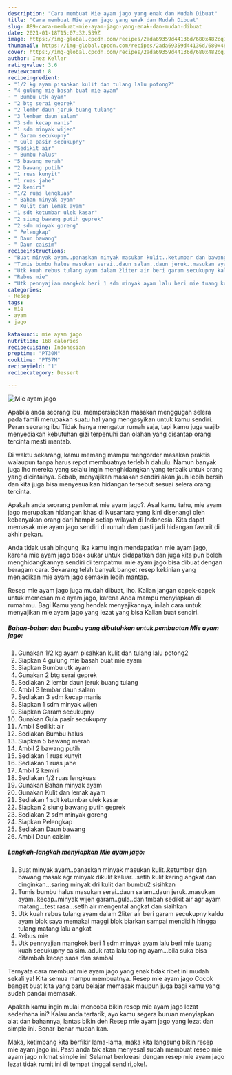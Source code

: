 ```yaml
---
description: "Cara membuat Mie ayam jago yang enak dan Mudah Dibuat"
title: "Cara membuat Mie ayam jago yang enak dan Mudah Dibuat"
slug: 889-cara-membuat-mie-ayam-jago-yang-enak-dan-mudah-dibuat
date: 2021-01-18T15:07:32.539Z
image: https://img-global.cpcdn.com/recipes/2ada69359d44136d/680x482cq70/mie-ayam-jago-foto-resep-utama.jpg
thumbnail: https://img-global.cpcdn.com/recipes/2ada69359d44136d/680x482cq70/mie-ayam-jago-foto-resep-utama.jpg
cover: https://img-global.cpcdn.com/recipes/2ada69359d44136d/680x482cq70/mie-ayam-jago-foto-resep-utama.jpg
author: Inez Keller
ratingvalue: 3.6
reviewcount: 8
recipeingredient:
- "1/2 kg ayam pisahkan kulit dan tulang lalu potong2"
- "4 gulung mie basah buat mie ayam"
- " Bumbu utk ayam"
- "2 btg serai geprek"
- "2 lembr daun jeruk buang tulang"
- "3 lembar daun salam"
- "3 sdm kecap manis"
- "1 sdm minyak wijen"
- " Garam secukupny"
- " Gula pasir secukupny"
- "Sedikit air"
- " Bumbu halus"
- "5 bawang merah"
- "2 bawang putih"
- "1 ruas kunyit"
- "1 ruas jahe"
- "2 kemiri"
- "1/2 ruas lengkuas"
- " Bahan minyak ayam"
- " Kulit dan lemak ayam"
- "1 sdt ketumbar ulek kasar"
- "2 siung bawang putih geprek"
- "2 sdm minyak goreng"
- " Pelengkap"
- " Daun bawang"
- " Daun caisim"
recipeinstructions:
- "Buat minyak ayam..panaskan minyak masukan kulit..ketumbar dan bawang masak agr minyak dikulit keluar...setlh kulit kering angkat dan dinginkan...saring minyak dri kulit dan bumbu2 sisihkan"
- "Tumis bumbu halus masukan serai..daun salam..daun jeruk..masukan ayam..kecap..minyak wijen garam..gula..dan tmbah sedikit air agr ayam matang...test rasa...setlh air mengental angkat dan siaihkan"
- "Utk kuah rebus tulang ayam dalam 2liter air beri garam secukupny kaldu ayam blok saya memakai maggi blok biarkan sampai mendidih hingga tulang matang lalu angkat"
- "Rebus mie"
- "Utk pennyajian mangkok beri 1 sdm minyak ayam lalu beri mie tuang kuah secukupny caisim..aduk rata lalu toping ayam...bila suka bisa ditambah kecap saos dan sambal"
categories:
- Resep
tags:
- mie
- ayam
- jago

katakunci: mie ayam jago 
nutrition: 168 calories
recipecuisine: Indonesian
preptime: "PT30M"
cooktime: "PT57M"
recipeyield: "1"
recipecategory: Dessert

---
```



![Mie ayam jago](https://img-global.cpcdn.com/recipes/2ada69359d44136d/680x482cq70/mie-ayam-jago-foto-resep-utama.jpg)

Apabila anda seorang ibu, mempersiapkan masakan menggugah selera pada famili merupakan suatu hal yang mengasyikan untuk kamu sendiri. Peran seorang ibu Tidak hanya mengatur rumah saja, tapi kamu juga wajib menyediakan kebutuhan gizi terpenuhi dan olahan yang disantap orang tercinta mesti mantab.

Di waktu  sekarang, kamu memang mampu mengorder masakan praktis walaupun tanpa harus repot membuatnya terlebih dahulu. Namun banyak juga lho mereka yang selalu ingin menghidangkan yang terbaik untuk orang yang dicintainya. Sebab, menyajikan masakan sendiri akan jauh lebih bersih dan kita juga bisa menyesuaikan hidangan tersebut sesuai selera orang tercinta. 



Apakah anda seorang penikmat mie ayam jago?. Asal kamu tahu, mie ayam jago merupakan hidangan khas di Nusantara yang kini disenangi oleh kebanyakan orang dari hampir setiap wilayah di Indonesia. Kita dapat memasak mie ayam jago sendiri di rumah dan pasti jadi hidangan favorit di akhir pekan.

Anda tidak usah bingung jika kamu ingin mendapatkan mie ayam jago, karena mie ayam jago tidak sukar untuk didapatkan dan juga kita pun boleh menghidangkannya sendiri di tempatmu. mie ayam jago bisa dibuat dengan beragam cara. Sekarang telah banyak banget resep kekinian yang menjadikan mie ayam jago semakin lebih mantap.

Resep mie ayam jago juga mudah dibuat, lho. Kalian jangan capek-capek untuk memesan mie ayam jago, karena Anda mampu menyiapkan di rumahmu. Bagi Kamu yang hendak menyajikannya, inilah cara untuk menyajikan mie ayam jago yang lezat yang bisa Kalian buat sendiri.

<!--inarticleads1-->

##### Bahan-bahan dan bumbu yang dibutuhkan untuk pembuatan Mie ayam jago:

1. Gunakan 1/2 kg ayam pisahkan kulit dan tulang lalu potong2
1. Siapkan 4 gulung mie basah buat mie ayam
1. Siapkan  Bumbu utk ayam
1. Gunakan 2 btg serai geprek
1. Sediakan 2 lembr daun jeruk buang tulang
1. Ambil 3 lembar daun salam
1. Sediakan 3 sdm kecap manis
1. Siapkan 1 sdm minyak wijen
1. Siapkan  Garam secukupny
1. Gunakan  Gula pasir secukupny
1. Ambil Sedikit air
1. Sediakan  Bumbu halus
1. Siapkan 5 bawang merah
1. Ambil 2 bawang putih
1. Sediakan 1 ruas kunyit
1. Sediakan 1 ruas jahe
1. Ambil 2 kemiri
1. Sediakan 1/2 ruas lengkuas
1. Gunakan  Bahan minyak ayam
1. Gunakan  Kulit dan lemak ayam
1. Sediakan 1 sdt ketumbar ulek kasar
1. Siapkan 2 siung bawang putih geprek
1. Sediakan 2 sdm minyak goreng
1. Siapkan  Pelengkap
1. Sediakan  Daun bawang
1. Ambil  Daun caisim




<!--inarticleads2-->

##### Langkah-langkah menyiapkan Mie ayam jago:

1. Buat minyak ayam..panaskan minyak masukan kulit..ketumbar dan bawang masak agr minyak dikulit keluar...setlh kulit kering angkat dan dinginkan...saring minyak dri kulit dan bumbu2 sisihkan
1. Tumis bumbu halus masukan serai..daun salam..daun jeruk..masukan ayam..kecap..minyak wijen garam..gula..dan tmbah sedikit air agr ayam matang...test rasa...setlh air mengental angkat dan siaihkan
1. Utk kuah rebus tulang ayam dalam 2liter air beri garam secukupny kaldu ayam blok saya memakai maggi blok biarkan sampai mendidih hingga tulang matang lalu angkat
1. Rebus mie
1. Utk pennyajian mangkok beri 1 sdm minyak ayam lalu beri mie tuang kuah secukupny caisim..aduk rata lalu toping ayam...bila suka bisa ditambah kecap saos dan sambal




Ternyata cara membuat mie ayam jago yang enak tidak ribet ini mudah sekali ya! Kita semua mampu membuatnya. Resep mie ayam jago Cocok banget buat kita yang baru belajar memasak maupun juga bagi kamu yang sudah pandai memasak.

Apakah kamu ingin mulai mencoba bikin resep mie ayam jago lezat sederhana ini? Kalau anda tertarik, ayo kamu segera buruan menyiapkan alat dan bahannya, lantas bikin deh Resep mie ayam jago yang lezat dan simple ini. Benar-benar mudah kan. 

Maka, ketimbang kita berfikir lama-lama, maka kita langsung bikin resep mie ayam jago ini. Pasti anda tak akan menyesal sudah membuat resep mie ayam jago nikmat simple ini! Selamat berkreasi dengan resep mie ayam jago lezat tidak rumit ini di tempat tinggal sendiri,oke!.

